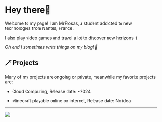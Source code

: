 # Hey there👋
Welcome to my page! I am MrFrosas, a student addicted to new technologies from Nantes, France.

I also play video games and travel a lot to discover new horizons ;)

*Oh and I sometimes write things on my blog! 📝*

## 🪄 Projects
Many of my projects are ongoing or private, meanwhile my favorite projects are: 
- Cloud Computing, Release date: ~2024
* Minecraft playable online on internet, Release date: No idea

---
[![](https://visitcount.itsvg.in/api?id=MrFrosas&icon=5&color=12)](https://visitcount.itsvg.in)
